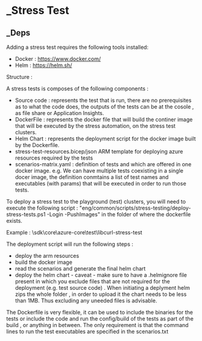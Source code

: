 # _Stress Test

## _Deps
Adding a stress test requires the following tools installed:
* Docker : https://www.docker.com/
* Helm : https://helm.sh/


Structure : 

A stress tests is composes of the following components : 
* Source code : represents the test that is run, there are no prerequisites as to what the code does, the outputs of the tests can be at the cosole , as file share or Application Insights. 
* DockerFile : represents the docker file that will build the continer image that  will be executed by the stress automation, on the stress test clusters. 
* Helm Chart : represents the deployment script for the docker image built by the Dockerfile. 
* stress-test-resources.bicep/json ARM template for deploying azure resources required by the 
tests 
* scenarios-matrix.yaml : definition of tests and which are offered in one docker image. e.g. We can have multiple tests coexisting in a single docer image, the definition conmtains a list of test names and executables (with params) that will be executed in order to run those tests.

To deploy a stress test to the playground (test) clusters, you will need to execute the following script : "eng/common/scripts/stress-testing/deploy-stress-tests.ps1 -Login -PushImages" in the folder of where the dockerfile exists. 

Example : \sdk\core\azure-core\test\libcurl-stress-test

The deployment script will run the following steps : 
* deploy the arm resources
* build the docker image 
* read the scenarios and generate the final helm chart 
* deploy the helm chart - caveat - make sure to have a .helmignore file present in which you exclude files that are not required for the deployment (e.g. test source code) . When initiating a deplyment helm zips the whole folder , in order to upload it the chart needs to be less than 1MB. Thus excluding any uneeded files is advisable. 

The Dockerfile is very flexible, it can be used to include the binaries for the tests or include the code and run the config/build of the tests as part of the build , or anything in between. The only requirement is that the command lines to run the test executables are specified in the scenarios.txt
